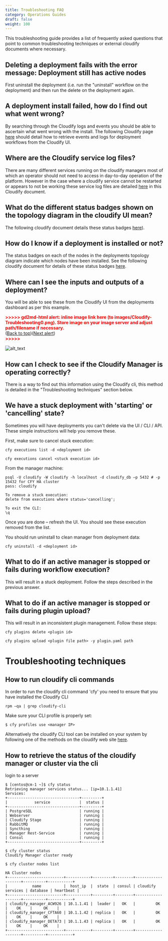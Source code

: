 ```yaml
---
title: Troubleshooting FAQ
category: Operations Guides
draft: false
weight: 100
---
```

This troubleshooting guide provides a list of frequently asked questions that point to common troubleshooting techniques or external cloudify documents where necessary.

## Deleting a deployment fails with the error message: **Deployment still has active nodes**

First uninstall the deployment (i.e. run the "uninstall" workflow on the deployment) and then run the delete on the deployment again.


## A deployment install failed, how do I find out what went wrong?

By searching through the Cloudify logs and events you should be able to ascertain what went wrong with the install.  The following Cloudify page [here](https://docs.cloudify.co/latest/working_with/console/deployments-page/) should detail how to retrieve events and logs for deployment workflows from the Cloudify UI.


## Where are the Cloudify service log files?

There are many different services running on the cloudify managers most of which an operator should not need to access in day-to-day operation of the platform.  However in the case where a cloudify service cannot be restarted or appears to not be working these service log files are detailed [here](https://docs.cloudify.co/latest/working_with/manager/service-logs/) in this Cloudify document.


## What do the different status badges shown on the topology diagram in the cloudify UI mean?

The following cloudify document details these status badges [here](https://docs.cloudify.co/latest/working_with/console/deployments-page/)).


## How do I know if a deployment is installed or not?

The status badges on each of the nodes in the deployments topology diagram indicate which nodes have been installed.  See the following cloudify document for details of these status badges [here](https://docs.cloudify.co/latest/working_with/console/deployments-page/).


## Where can I see the inputs and outputs of a deployment?

You will be able to see these from the Cloudify UI from the deployments dashboard as per this example.



<p id="gdcalert1" ><span style="color: red; font-weight: bold">>>>>>  gd2md-html alert: inline image link here (to images/Cloudify-Troubleshooting0.png). Store image on your image server and adjust path/filename if necessary. </span><br>(<a href="#">Back to top</a>)(<a href="#gdcalert2">Next alert</a>)<br><span style="color: red; font-weight: bold">>>>>> </span></p>


![alt_text](images/Cloudify-Troubleshooting0.png "image_tooltip")
 


## How can I check to see if the Cloudify Manager is operating correctly?

There is a way to find out this information using the Cloudify cli, this method is detailed in the "Troubleshooting techniques" section below.


## We have a stuck deployment with 'starting' or 'cancelling' state?

Sometimes you will have deployments you can't delete via the UI / CLI / API. These simple instructions will help you remove these.

First, make sure to cancel stuck execution:


```
cfy executions list -d <deployment id>

cfy executions cancel <stuck execution id>

```


From the manager machine:


```
psql -U cloudify -W cloudify -h localhost -d cloudify_db –p 5432 # -p 15432 for CFY HA cluster
pass: cloudify

To remove a stuck execution:
delete from executions where status='cancelling';

To exit the CLI:
\q

```


Once you are done – refresh the UI. You should see these execution removed from the list.

You should run uninstall to clean manager from deployment data:


```
cfy uninstall -d <deployment id>

```



## What to do if an active manager is stopped or fails during workflow execution?

This will result in a stuck deployment. Follow the steps described in the previous answer.


## What to do if an active manager is stopped or fails during plugin upload?

This will result in an inconsistent plugin management. Follow these steps:


```
cfy plugins delete <plugin id>

cfy plugins upload <plugin file path> -y plugin.yaml path

```



# Troubleshooting techniques


## How to run cloudify cli commands

In order to run the cloudify cli command 'cfy' you need to ensure that you have installed the Cloudify CLI


```
rpm –qa | grep cloudify-cli
```

Make sure your CLI profile is properly set:

```
$ cfy profiles use <manager IP>

```

Alternatively the cloudify CLI tool can be installed on your system by following one of the methods on the cloudify web site [here](https://docs.cloudify.co/5.0.0/install_maintain/installation/installing-cli/).


## How to retrieve the status of the cloudify manager or cluster via the cli

login to a server

```
$ [centos@cm-1 ~]$ cfy status
Retrieving manager services status... [ip=10.1.1.41]
Services:
+--------------------------------+---------+
|            service             |  status |
+--------------------------------+---------+
| PostgreSQL                     | running |
| Webserver                      | running |
| Cloudify Stage                 | running |
| RabbitMQ                       | running |
| Syncthing                      | running |
| Manager Rest-Service           | running |
| Consul                         | running |
+--------------------------------+---------+

$ cfy cluster status
Cloudify Manager cluster ready

$ cfy cluster nodes list

HA Cluster nodes
+-------------------------+-----------+---------+--------+-------------------+----------+-----------+
|           name          |  host_ip  |  state  | consul | cloudify services | database | heartbeat |
+-------------------------+-----------+---------+--------+-------------------+----------+-----------+
| cloudify_manager_ACW926 | 10.1.1.41 |  leader |   OK   |         OK        |    OK    |     OK    |
| cloudify_manager_CFTA60 | 10.1.1.42 | replica |   OK   |         OK        |    OK    |     OK    |
| cloudify_manager_DETA73 | 10.1.1.43 | replica |   OK   |         OK        |    OK    |     OK    |
+-------------------------+-----------+---------+--------+-------------------+----------+-----------+
```
